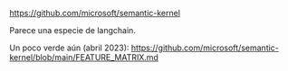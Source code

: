 https://github.com/microsoft/semantic-kernel

Parece una especie de langchain.

Un poco verde aún (abril 2023): https://github.com/microsoft/semantic-kernel/blob/main/FEATURE_MATRIX.md
